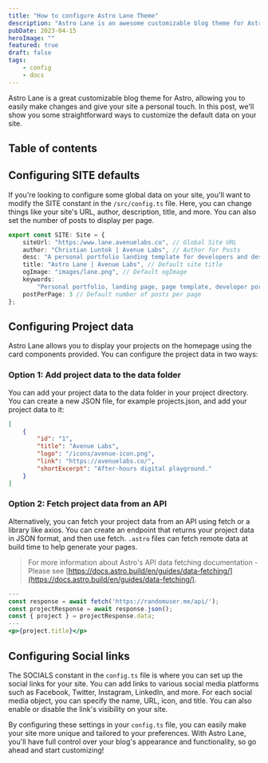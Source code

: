 ```yaml
---
title: "How to configure Astro Lane Theme"
description: "Astro Lane is an awesome customizable blog theme for Astro, You'll be able to easily personalize everything to suit your unique style. In this post, we'll walk you through some simple ways to make customizations in the config file."
pubDate: 2023-04-15
heroImage: ""
featured: true
draft: false
tags:
    - config
    - docs
---
```


Astro Lane is a great customizable blog theme for Astro, allowing you to easily make changes and give your site a personal touch. In this post, we'll show you some straightforward ways to customize the default data on your site.

## Table of contents

## Configuring SITE defaults

If you're looking to configure some global data on your site, you'll want to modify the SITE constant in the <code>/src/config.ts</code> file. Here, you can change things like your site's URL, author, description, title, and more. You can also set the number of posts to display per page.

```ts
export const SITE: Site = {
    siteUrl: "https:/www.lane.avenuelabs.co", // Global Site URL
    author: "Christian Luntok | Avenue Labs", // Author for Posts
    desc: "A personal portfolio landing template for developers and designers. Made by Avenue Labs.", // Default site description
    title: "Astro Lane | Avenue Labs", // Default site title
    ogImage: "images/lane.png", // Default ogImage
    keywords:
        "Personal portfolio, landing page, page template, developer portfoliom designer portfolio", //Default Keywords
    postPerPage: 3 // Default number of posts per page
};
```

## Configuring Project data

Astro Lane allows you to display your projects on the homepage using the card components provided. You can configure the project data in two ways:

### Option 1: Add project data to the data folder

You can add your project data to the data folder in your project directory. You can create a new JSON file, for example projects.json, and add your project data to it:

```json
[
    {
        "id": "1",
        "title": "Avenue Labs",
        "logo": "/icons/avenue-icon.png",
        "link": "https://avenuelabs.co/",
        "shortExcerpt": "After-hours digital playground."
    }
]
```

### Option 2: Fetch project data from an API

Alternatively, you can fetch your project data from an API using fetch or a library like axios. You can create an endpoint that returns your project data in JSON format, and then use fetch. <code>.astro</code> files can fetch remote data at build time to help generate your pages.

> For more information about Astro's API data fetching documentation - Please see [https://docs.astro.build/en/guides/data-fetching/](https://docs.astro.build/en/guides/data-fetching/).

```jsx
---
const response = await fetch('https://randomuser.me/api/');
const projectResponse = await response.json();
const { project } = projectResponse.data;
---
<p>{project.title}</p>
```

## Configuring Social links

The SOCIALS constant in the <code>config.ts</code> file is where you can set up the social links for your site. You can add links to various social media platforms such as Facebook, Twitter, Instagram, LinkedIn, and more. For each social media object, you can specify the name, URL, icon, and title. You can also enable or disable the link's visibility on your site.

By configuring these settings in your <code>config.ts</code> file, you can easily make your site more unique and tailored to your preferences. With Astro Lane, you'll have full control over your blog's appearance and functionality, so go ahead and start customizing!
